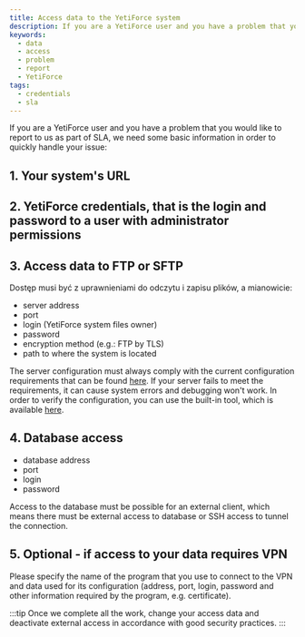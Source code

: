 ```yaml
---
title: Access data to the YetiForce system
description: If you are a YetiForce user and you have a problem that you would like to report to us as part of SLA.
keywords:
  - data
  - access
  - problem
  - report
  - YetiForce
tags:
  - credentials
  - sla
---
```


If you are a YetiForce user and you have a problem that you would like to report to us as part of SLA, we need some basic information in order to quickly handle your issue:

## 1. Your system's URL

## 2. YetiForce credentials, that is the login and password to a user with administrator permissions

## 3. Access data to FTP or SFTP

Dostęp musi być z uprawnieniami do odczytu i zapisu plików, a mianowicie:

- server address
- port
- login (YetiForce system files owner)
- password
- encryption method (e.g.: FTP by TLS)
- path to where the system is located

The server configuration must always comply with the current configuration requirements that can be found [here](/introduction/requirements/). If your server fails to meet the requirements, it can cause system errors and debugging won't work. In order to verify the configuration, you can use the built-in tool, which is available [here](https://gitstable.yetiforce.com/index.phpparent=Settings&module=ConfReport&view=Index&block=14&fieldid=65).

## 4. Database access

- database address
- port
- login
- password

Access to the database must be possible for an external client, which means there must be external access to database or SSH access to tunnel the connection.

## 5. Optional - if access to your data requires VPN

Please specify the name of the program that you use to connect to the VPN and data used for its configuration (address, port, login, password and other information required by the program, e.g. certificate).

:::tip
Once we complete all the work, change your access data and deactivate external access in accordance with good security practices.
:::
